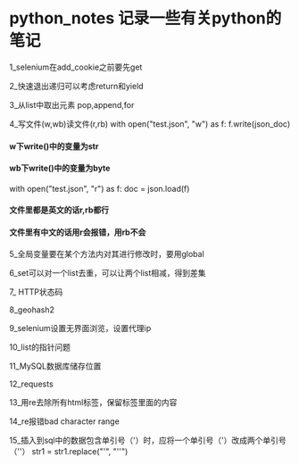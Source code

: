 # python_notes 记录一些有关python的笔记

1_selenium在add_cookie之前要先get

2_快速退出递归可以考虑return和yield

3_从list中取出元素
pop,append,for

4_写文件(w,wb)读文件(r,rb)
with open("test.json", "w") as f:
        f.write(json_doc)
#### w下write()中的变量为str
#### wb下write()中的变量为byte
with open("test.json", "r") as f:
        doc = json.load(f)
#### 文件里都是英文的话r,rb都行
#### 文件里有中文的话用r会报错，用rb不会

5_全局变量要在某个方法内对其进行修改时，要用global

6_set可以对一个list去重，可以让两个list相减，得到差集

7_ HTTP状态码

8_geohash2

9_selenium设置无界面浏览，设置代理ip

10_list的指针问题

11_MySQL数据库储存位置

12_requests

13_用re去除所有html标签，保留标签里面的内容

14_re报错bad character range

15_插入到sql中的数据包含单引号（'）时，应将一个单引号（'）改成两个单引号（''）
str1 = str1.replace("'", "''")

